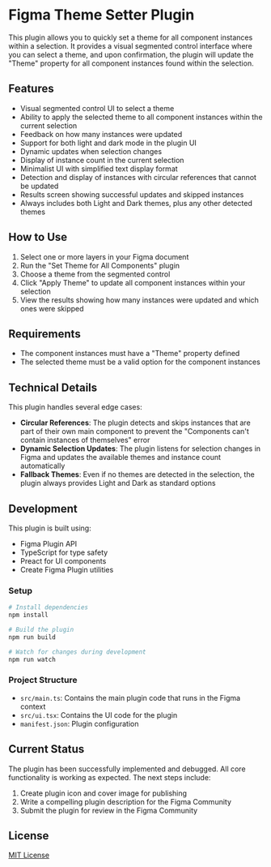 # Figma Theme Setter Plugin

This plugin allows you to quickly set a theme for all component instances within a selection. It provides a visual segmented control interface where you can select a theme, and upon confirmation, the plugin will update the "Theme" property for all component instances found within the selection.

## Features

- Visual segmented control UI to select a theme
- Ability to apply the selected theme to all component instances within the current selection
- Feedback on how many instances were updated
- Support for both light and dark mode in the plugin UI
- Dynamic updates when selection changes
- Display of instance count in the current selection
- Minimalist UI with simplified text display format
- Detection and display of instances with circular references that cannot be updated
- Results screen showing successful updates and skipped instances
- Always includes both Light and Dark themes, plus any other detected themes

## How to Use

1. Select one or more layers in your Figma document
2. Run the "Set Theme for All Components" plugin
3. Choose a theme from the segmented control
4. Click "Apply Theme" to update all component instances within your selection
5. View the results showing how many instances were updated and which ones were skipped

## Requirements

- The component instances must have a "Theme" property defined
- The selected theme must be a valid option for the component instances

## Technical Details

This plugin handles several edge cases:

- **Circular References**: The plugin detects and skips instances that are part of their own main component to prevent the "Components can't contain instances of themselves" error
- **Dynamic Selection Updates**: The plugin listens for selection changes in Figma and updates the available themes and instance count automatically
- **Fallback Themes**: Even if no themes are detected in the selection, the plugin always provides Light and Dark as standard options

## Development

This plugin is built using:
- Figma Plugin API
- TypeScript for type safety
- Preact for UI components
- Create Figma Plugin utilities

### Setup

```bash
# Install dependencies
npm install

# Build the plugin
npm run build

# Watch for changes during development
npm run watch
```

### Project Structure

- `src/main.ts`: Contains the main plugin code that runs in the Figma context
- `src/ui.tsx`: Contains the UI code for the plugin
- `manifest.json`: Plugin configuration

## Current Status

The plugin has been successfully implemented and debugged. All core functionality is working as expected. The next steps include:

1. Create plugin icon and cover image for publishing
2. Write a compelling plugin description for the Figma Community
3. Submit the plugin for review in the Figma Community

## License

[MIT License](LICENSE)
